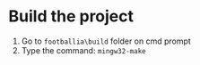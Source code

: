 # Build the project

1. Go to `footballia\build` folder on cmd prompt
2. Type the command: `mingw32-make`